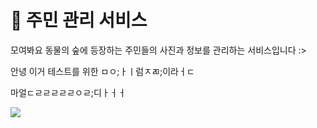 # 🦝 주민 관리 서비스

모여봐요 동물의 숲에 등장하는 주민들의 사진과 정보를 관리하는 서비스입니다 :>

안녕
이거
테스트를 위한 
ㅁㅇ;ㅏㅣ럼ㅈㄻ;이라ㅓㄷ

마얼ㄷㄹㄹㄹㄹㄹㅇㄹ;디ㅏㅓㅓ

<img src="https://img.shields.io/badge/figma-F24E1E?style=for-the-badge&logo=Figma&logoColor=white">
